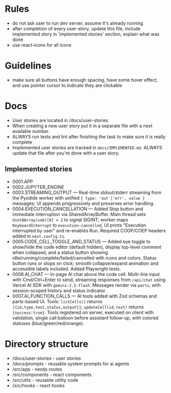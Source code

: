 # Rules

- do not ask user to run dev server, assume it's already running
- after completion of every user-story, update this file, include implemented story in 'implemented stories' section, explain what was done
- use react-icons for all icons

# Guidelines

- make sure all buttons have enough spacing, have some hover effect, and use pointer cursor to indicate they are clickable

# Docs

- User stories are located in /docs/user-stories
- When creating a new user story put it in a separate file with a next available number.
- ALWAYS run tests and lint after finishing the task to make sure it is really complete
- Implemented user stories are tracked in `docs/IMPLEMENTED.md`. ALWAYS update that file after you're done with a user story.

## Implemented stories

- 0001.APP
- 0002.JUPYTER_ENGINE
- 0003.STREAMING_OUTPUT — Real-time stdout/stderr streaming from the Pyodide worker with unified `{ type: 'out'|'err', value }` messages; UI appends progressively and preserves error handling.
- 0004.EXECUTION_CANCELLATION — Added Stop button and immediate interruption via SharedArrayBuffer. Main thread sets `Uint8Array(sab)[0] = 2` to signal SIGINT; worker maps `KeyboardInterrupt` to `execution-cancelled`, UI prints "Execution interrupted by user" and re-enables Run. Required COOP/COEP headers added in `next.config.ts`.
- 0005.CODE_CELL_TOGGLE_AND_STATUS — Added eye toggle to show/hide the code editor (default hidden), display top-level comment when collapsed, and a status button showing idle/running/complete/failed/cancelled with icons and colors. Status button runs or stops on click; smooth collapse/expand animation and accessible labels included. Added Playwright tests.
- 0006.AI_CHAT — In-page AI chat above the code cell. Multi-line input with Cmd/Ctrl+Enter to send, streaming responses from `/api/chat` using Vercel AI SDK with `gemini-2.5-flash`. Messages render via `parts`, with session-scoped history and status indicator.
- 0007.AI_FUNCTION_CALLS — AI tools added with Zod schemas and parts-based UI. Tools: `listCells()` returns `[{id,type,text,status,output}]`; `updateCell(id,text)` returns `{success:true}`. Tools registered on server, executed on client with validation, single call balloon before assistant follow-up, with colored statuses (blue/green/red/orange).

# Directory structure

- /docs/user-stories - user stories
- /docs/prompts - reusable system prompts for ai agents
- /src/app - nextjs routes
- /src/components - react components
- /src/utils - reusable utility code
- /src/hooks - react hooks
